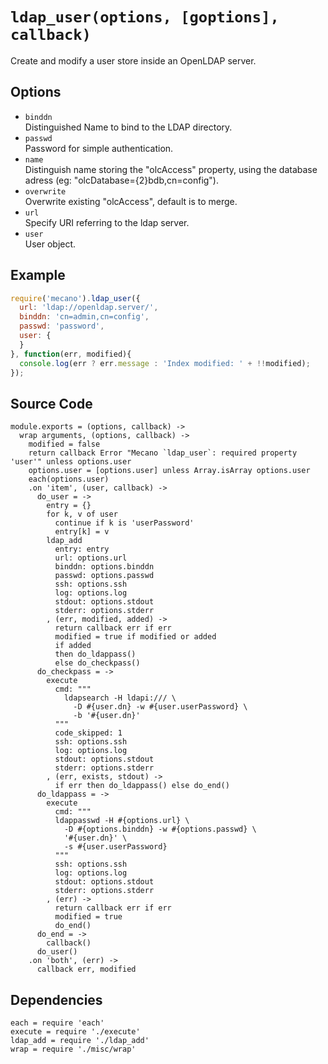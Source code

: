 
# `ldap_user(options, [goptions], callback)`

Create and modify a user store inside an OpenLDAP server.   

## Options

*   `binddn`   
    Distinguished Name to bind to the LDAP directory.   
*   `passwd`   
    Password for simple authentication.   
*   `name`   
    Distinguish name storing the "olcAccess" property, using the database adress
    (eg: "olcDatabase={2}bdb,cn=config").   
*   `overwrite`   
    Overwrite existing "olcAccess", default is to merge.   
*   `url`   
    Specify URI referring to the ldap server.   
*   `user`   
    User object.   

## Example

```js
require('mecano').ldap_user({
  url: 'ldap://openldap.server/',
  binddn: 'cn=admin,cn=config',
  passwd: 'password',
  user: {
  }
}, function(err, modified){
  console.log(err ? err.message : 'Index modified: ' + !!modified);
});
```

## Source Code

    module.exports = (options, callback) ->
      wrap arguments, (options, callback) ->
        modified = false
        return callback Error "Mecano `ldap_user`: required property 'user'" unless options.user
        options.user = [options.user] unless Array.isArray options.user
        each(options.user)
        .on 'item', (user, callback) ->
          do_user = ->
            entry = {}
            for k, v of user
              continue if k is 'userPassword'
              entry[k] = v
            ldap_add
              entry: entry
              url: options.url
              binddn: options.binddn
              passwd: options.passwd
              ssh: options.ssh
              log: options.log
              stdout: options.stdout
              stderr: options.stderr
            , (err, modified, added) ->
              return callback err if err
              modified = true if modified or added
              if added
              then do_ldappass()
              else do_checkpass()
          do_checkpass = ->
            execute
              cmd: """
                ldapsearch -H ldapi:/// \
                  -D #{user.dn} -w #{user.userPassword} \
                  -b '#{user.dn}'
              """
              code_skipped: 1
              ssh: options.ssh
              log: options.log
              stdout: options.stdout
              stderr: options.stderr
            , (err, exists, stdout) ->
              if err then do_ldappass() else do_end()
          do_ldappass = ->
            execute
              cmd: """
              ldappasswd -H #{options.url} \
                -D #{options.binddn} -w #{options.passwd} \
                '#{user.dn}' \
                -s #{user.userPassword}
              """
              ssh: options.ssh
              log: options.log
              stdout: options.stdout
              stderr: options.stderr
            , (err) ->
              return callback err if err
              modified = true
              do_end()
          do_end = ->
            callback()
          do_user()
        .on 'both', (err) ->
          callback err, modified

## Dependencies

    each = require 'each'
    execute = require './execute'
    ldap_add = require './ldap_add'
    wrap = require './misc/wrap'

[index]: http://www.zytrax.com/books/ldap/apa/indeces.html


